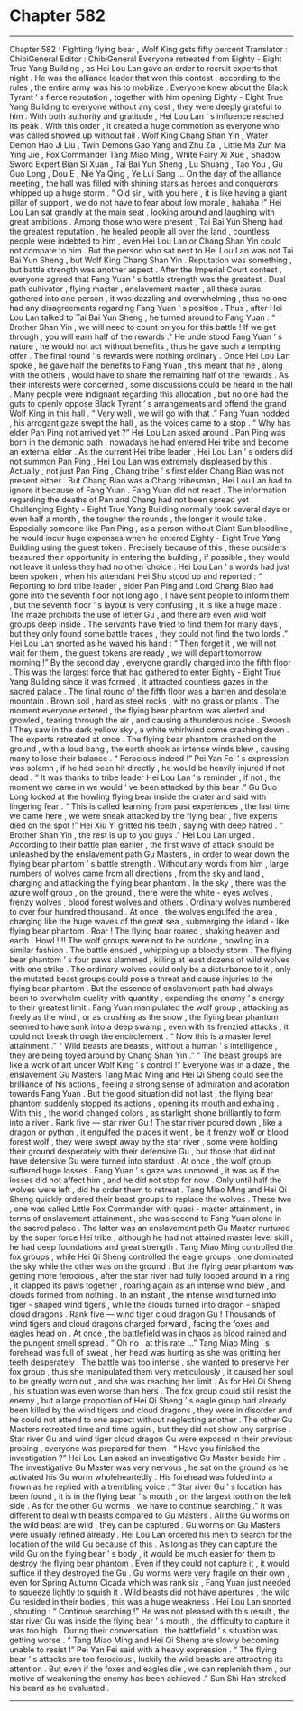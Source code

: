 
# Chapter 582


---

Chapter 582 : Fighting flying bear , Wolf King gets fifty percent
Translator : ChibiGeneral Editor : ChibiGeneral
Everyone retreated from Eighty - Eight True Yang Building , as Hei Lou Lan gave an order to recruit experts that night .
He was the alliance leader that won this contest , according to the rules , the entire army was his to mobilize . Everyone knew about the Black Tyrant ’ s fierce reputation , together with him opening Eighty - Eight True Yang Building to everyone without any cost , they were deeply grateful to him .
With both authority and gratitude , Hei Lou Lan ’ s influence reached its peak .
With this order , it created a huge commotion as everyone who was called showed up without fail .
Wolf King Chang Shan Yin , Water Demon Hao Ji Liu , Twin Demons Gao Yang and Zhu Zai , Little Ma Zun Ma Ying Jie , Fox Commander Tang Miao Ming , White Fairy Xi Xue , Shadow Sword Expert Bian Si Xuan , Tai Bai Yun Sheng , Lu Shuang , Tao You , Gu Guo Long , Dou E , Nie Ya Qing , Ye Lui Sang …
On the day of the alliance meeting , the hall was filled with shining stars as heroes and conquerors whipped up a huge storm .
“ Old sir , with you here , it is like having a giant pillar of support , we do not have to fear about low morale , hahaha !” Hei Lou Lan sat grandly at the main seat , looking around and laughing with great ambitions .
Among those who were present , Tai Bai Yun Sheng had the greatest reputation , he healed people all over the land , countless people were indebted to him , even Hei Lou Lan or Chang Shan Yin could not compare to him .
But the person who sat next to Hei Lou Lan was not Tai Bai Yun Sheng , but Wolf King Chang Shan Yin .
Reputation was something , but battle strength was another aspect .
After the Imperial Court contest , everyone agreed that Fang Yuan ’ s battle strength was the greatest . Dual path cultivator , flying master , enslavement master , all these auras gathered into one person , it was dazzling and overwhelming , thus no one had any disagreements regarding Fang Yuan ’ s position .
Thus , after Hei Lou Lan talked to Tai Bai Yun Sheng , he turned around to Fang Yuan : “ Brother Shan Yin , we will need to count on you for this battle ! If we get through , you will earn half of the rewards .”
He understood Fang Yuan ’ s nature , he would not act without benefits , thus he gave such a tempting offer .
The final round ’ s rewards were nothing ordinary . Once Hei Lou Lan spoke , he gave half the benefits to Fang Yuan , this meant that he , along with the others , would have to share the remaining half of the rewards .
As their interests were concerned , some discussions could be heard in the hall .
Many people were indignant regarding this allocation , but no one had the guts to openly oppose Black Tyrant ’ s arrangements and offend the grand Wolf King in this hall .
“ Very well , we will go with that .” Fang Yuan nodded , his arrogant gaze swept the hall , as the voices came to a stop .
“ Why has elder Pan Ping not arrived yet ?” Hei Lou Lan asked around .
Pan Ping was born in the demonic path , nowadays he had entered Hei tribe and become an external elder . As the current Hei tribe leader , Hei Lou Lan ’ s orders did not summon Pan Ping , Hei Lou Lan was extremely displeased by this .
Actually , not just Pan Ping , Chang tribe ’ s first elder Chang Biao was not present either .
But Chang Biao was a Chang tribesman , Hei Lou Lan had to ignore it because of Fang Yuan .
Fang Yuan did not react .
The information regarding the deaths of Pan and Chang had not been spread yet .
Challenging Eighty - Eight True Yang Building normally took several days or even half a month , the tougher the rounds , the longer it would take . Especially someone like Pan Ping , as a person without Giant Sun bloodline , he would incur huge expenses when he entered Eighty - Eight True Yang Building using the guest token . Precisely because of this , these outsiders treasured their opportunity in entering the building , if possible , they would not leave it unless they had no other choice .
Hei Lou Lan ’ s words had just been spoken , when his attendant Hei Shu stood up and reported : “ Reporting to lord tribe leader , elder Pan Ping and Lord Chang Biao had gone into the seventh floor not long ago , I have sent people to inform them , but the seventh floor ’ s layout is very confusing , it is like a huge maze . The maze prohibits the use of letter Gu , and there are even wild wolf groups deep inside . The servants have tried to find them for many days , but they only found some battle traces , they could not find the two lords .”
Hei Lou Lan snorted as he waved his hand : “ Then forget it , we will not wait for them , the guest tokens are ready , we will depart tomorrow morning !”
By the second day , everyone grandly charged into the fifth floor .
This was the largest force that had gathered to enter Eighty - Eight True Yang Building since it was formed , it attracted countless gazes in the sacred palace .
The final round of the fifth floor was a barren and desolate mountain .
Brown soil , hard as steel rocks , with no grass or plants .
The moment everyone entered , the flying bear phantom was alerted and growled , tearing through the air , and causing a thunderous noise .
Swoosh !
They saw in the dark yellow sky , a white whirlwind come crashing down .
The experts retreated at once .
The flying bear phantom crashed on the ground , with a loud bang , the earth shook as intense winds blew , causing many to lose their balance .
“ Ferocious indeed !” Pei Yan Fei ’ s expression was solemn , if he had been hit directly , he would be heavily injured if not dead .
“ It was thanks to tribe leader Hei Lou Lan ’ s reminder , if not , the moment we came in we would ’ ve been attacked by this bear .” Gu Guo Long looked at the howling flying bear inside the crater and said with lingering fear .
“ This is called learning from past experiences , the last time we came here , we were sneak attacked by the flying bear , five experts died on the spot !” Hei Xiu Yi gritted his teeth , saying with deep hatred .
“ Brother Shan Yin , the rest is up to you guys .” Hei Lou Lan urged .
According to their battle plan earlier , the first wave of attack should be unleashed by the enslavement path Gu Masters , in order to wear down the flying bear phantom ’ s battle strength .
Without any words from him , large numbers of wolves came from all directions , from the sky and land , charging and attacking the flying bear phantom .
In the sky , there was the azure wolf group , on the ground , there were the white - eyes wolves , frenzy wolves , blood forest wolves and others .
Ordinary wolves numbered to over four hundred thousand .
At once , the wolves engulfed the area , charging like the huge waves of the great sea , submerging the island - like flying bear phantom .
Roar !
The flying boar roared , shaking heaven and earth .
Howl !!!!
The wolf groups were not to be outdone , howling in a similar fashion .
The battle ensued , whipping up a bloody storm .
The flying bear phantom ’ s four paws slammed , killing at least dozens of wild wolves with one strike . The ordinary wolves could only be a disturbance to it , only the mutated beast groups could pose a threat and cause injuries to the flying bear phantom .
But the essence of enslavement path had always been to overwhelm quality with quantity , expending the enemy ’ s energy to their greatest limit .
Fang Yuan manipulated the wolf group , attacking as freely as the wind , or as crushing as the snow , the flying bear phantom seemed to have sunk into a deep swamp , even with its frenzied attacks , it could not break through the encirclement .
“ Now this is a master level attainment .”
“ Wild beasts are beasts , without a human ’ s intelligence , they are being toyed around by Chang Shan Yin .”
“ The beast groups are like a work of art under Wolf King ’ s control !”
Everyone was in a daze , the enslavement Gu Masters Tang Miao Ming and Hei Qi Sheng could see the brilliance of his actions , feeling a strong sense of admiration and adoration towards Fang Yuan .
But the good situation did not last , the flying bear phantom suddenly stopped its actions , opening its mouth and exhaling .
With this , the world changed colors , as starlight shone brilliantly to form into a river .
Rank five — star river Gu !
The star river poured down , like a dragon or python , it engulfed the places it went , be it frenzy wolf or blood forest wolf , they were swept away by the star river , some were holding their ground desperately with their defensive Gu , but those that did not have defensive Gu were turned into stardust .
At once , the wolf group suffered huge losses .
Fang Yuan ’ s gaze was unmoved , it was as if the losses did not affect him , and he did not stop for now .
Only until half the wolves were left , did he order them to retreat .
Tang Miao Ming and Hei Qi Sheng quickly ordered their beast groups to replace the wolves .
These two , one was called Little Fox Commander with quasi - master attainment , in terms of enslavement attainment , she was second to Fang Yuan alone in the sacred palace .
The latter was an enslavement path Gu Master nurtured by the super force Hei tribe , although he had not attained master level skill , he had deep foundations and great strength .
Tang Miao Ming controlled the fox groups , while Hei Qi Sheng controlled the eagle groups , one dominated the sky while the other was on the ground .
But the flying bear phantom was getting more ferocious , after the star river had fully looped around in a ring , it clapped its paws together , roaring again as an intense wind blew , and clouds formed from nothing .
In an instant , the intense wind turned into tiger - shaped wind tigers , while the clouds turned into dragon - shaped cloud dragons .
Rank five — wind tiger cloud dragon Gu !
Thousands of wind tigers and cloud dragons charged forward , facing the foxes and eagles head on .
At once , the battlefield was in chaos as blood rained and the pungent smell spread .
“ Oh no , at this rate …” Tang Miao Ming ’ s forehead was full of sweat , her head was hurting as she was gritting her teeth desperately .
The battle was too intense , she wanted to preserve her fox group , thus she manipulated them very meticulously , it caused her soul to be greatly worn out , and she was reaching her limit .
As for Hei Qi Sheng , his situation was even worse than hers .
The fox group could still resist the enemy , but a large proportion of Hei Qi Sheng ’ s eagle group had already been killed by the wind tigers and cloud dragons , they were in disorder and he could not attend to one aspect without neglecting another .
The other Gu Masters retreated time and time again , but they did not show any surprise .
Star river Gu and wind tiger cloud dragon Gu were exposed in their previous probing , everyone was prepared for them .
“ Have you finished the investigation ?” Hei Lou Lan asked an investigative Gu Master beside him .
The investigative Gu Master was very nervous , he sat on the ground as he activated his Gu worm wholeheartedly . His forehead was folded into a frown as he replied with a trembling voice : “ Star river Gu ’ s location has been found , it is in the flying bear ’ s mouth , on the largest tooth on the left side . As for the other Gu worms , we have to continue searching .”
It was different to deal with beasts compared to Gu Masters .
All the Gu worms on the wild beast are wild , they can be captured . Gu worms on Gu Masters were usually refined already .
Hei Lou Lan ordered his men to search for the location of the wild Gu because of this .
As long as they can capture the wild Gu on the flying bear ’ s body , it would be much easier for them to destroy the flying bear phantom .
Even if they could not capture it , it would suffice if they destroyed the Gu .
Gu worms were very fragile on their own , even for Spring Autumn Cicada which was rank six , Fang Yuan just needed to squeeze lightly to squish it .
Wild beasts did not have apertures , the wild Gu resided in their bodies , this was a huge weakness .
Hei Lou Lan snorted , shouting : “ Continue searching !”
He was not pleased with this result , the star river Gu was inside the flying bear ’ s mouth , the difficulty to capture it was too high .
During their conversation , the battlefield ’ s situation was getting worse .
“ Tang Miao Ming and Hei Qi Sheng are slowly becoming unable to resist !” Pei Yan Fei said with a heavy expression .
“ The flying bear ’ s attacks are too ferocious , luckily the wild beasts are attracting its attention . But even if the foxes and eagles die , we can replenish them , our motive of weakening the enemy has been achieved .” Sun Shi Han stroked his beard as he evaluated .

---

